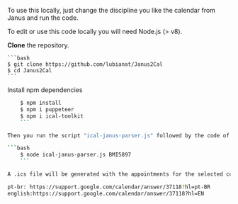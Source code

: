 To use this locally, just change the discipline you like the calendar from Janus and run the code.



To edit or use this code locally you will need  Node.js (> v8).

 **Clone** the repository.

	```bash
	$ git clone https://github.com/lubianat/Janus2Cal
    $ cd Janus2Cal
	```

Install npm dependencies

```bash
	$ npm install
    $ npm i puppeteer
    $ npm i ical-toolkit
	```

Then you run the script "ical-janus-parser.js" followed by the code of your discipline of interest ( such as "BMI5897")

```bash
	$ node ical-janus-parser.js BMI5897
	```

A .ics file will be generated with the appointments for the selected course in the Janus2Cal folder. Now you just proceed to put the .ics file on google calendar, following the steps below:

pt-br: https://support.google.com/calendar/answer/37118?hl=pt-BR
english:https://support.google.com/calendar/answer/37118?hl=EN